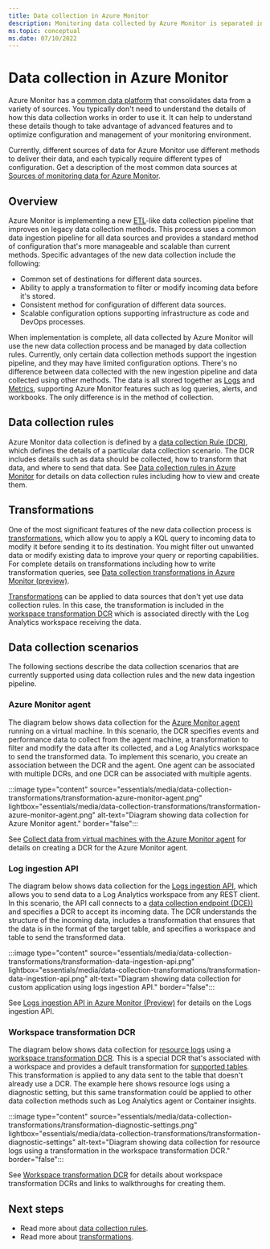 ```yaml
---
title: Data collection in Azure Monitor
description: Monitoring data collected by Azure Monitor is separated into metrics that are lightweight and capable of supporting near real-time scenarios and logs that are used for advanced analysis.
ms.topic: conceptual
ms.date: 07/10/2022
---
```


# Data collection in Azure Monitor
Azure Monitor has a [common data platform](data-platform.md) that consolidates data from a variety of sources. You typically don't need to understand the details of how this data collection works in order to use it. It can help to understand these details though to take advantage of advanced features and to optimize configuration and management of your monitoring environment.

Currently, different sources of data for Azure Monitor use different methods to deliver their data, and each typically require different types of configuration. Get a description of the most common data sources at [Sources of monitoring data for Azure Monitor](data-sources.md).

## Overview
Azure Monitor is implementing a new [ETL](/azure/architecture/data-guide/relational-data/etl)-like data collection pipeline that improves on legacy data collection methods. This process uses a common data ingestion pipeline for all data sources and provides a standard method of configuration that's more manageable and scalable than current methods. Specific advantages of the new data collection include the following:

- Common set of destinations for different data sources.
- Ability to apply a transformation to filter or modify incoming data before it's stored.
- Consistent method for configuration of different data sources.
- Scalable configuration options supporting infrastructure as code and DevOps processes.

When implementation is complete, all data collected by Azure Monitor will use the new data collection process and be managed by data collection rules. Currently, only certain data collection methods support the ingestion pipeline, and they may have limited configuration options. There's no difference between data collected with the new ingestion pipeline and data collected using other methods. The data is all stored together as [Logs](logs/data-platform-logs.md) and [Metrics](essentials/data-platform-metrics.md), supporting Azure Monitor features such as log queries, alerts, and workbooks. The only difference is in the method of collection.
## Data collection rules
Azure Monitor data collection is defined by a [data collection Rule (DCR)](essentials/data-collection-rule-overview.md), which defines the details of a particular data collection scenario. The DCR includes details such as data should be collected, how to transform that data, and where to send that data. See [Data collection rules in Azure Monitor](essentials/data-collection-rule-overview.md) for details on data collection rules including how to view and create them.

## Transformations
One of the most significant features of the new data collection process is [transformations](essentials/data-collection-transformations.md), which allow you to apply a KQL query to incoming data to modify it before sending it to its destination. You might filter out unwanted data or modify existing data to improve your query or reporting capabilities. For complete details on transformations including how to write transformation queries, see [Data collection transformations in Azure Monitor (preview)](essentials/data-collection-transformations.md).



[Transformations](essentials/data-collection-transformations.md) can be applied to data sources that don't yet use data collection rules. In this case, the transformation is included in the [workspace transformation DCR](essentials/data-collection-transformations.md#workspace-transformation-dcr) which is associated directly with the Log Analytics workspace receiving the data.

## Data collection scenarios
The following sections describe the data collection scenarios that are currently supported using data collection rules and the new data ingestion pipeline.

### Azure Monitor agent
The diagram below shows data collection for the [Azure Monitor agent](agents/azure-monitor-agent-overview.md) running on a virtual machine. In this scenario, the DCR specifies events and performance data to collect from the agent machine, a transformation to filter and modify the data after its collected, and a Log Analytics workspace to send the transformed data. To implement this scenario, you create an association between the DCR and the agent. One agent can be associated with multiple DCRs, and one DCR can be associated with multiple agents.

:::image type="content" source="essentials/media/data-collection-transformations/transformation-azure-monitor-agent.png" lightbox="essentials/media/data-collection-transformations/transformation-azure-monitor-agent.png" alt-text="Diagram showing data collection for Azure Monitor agent." border="false":::

See [Collect data from virtual machines with the Azure Monitor agent](agents/data-collection-rule-azure-monitor-agent.md) for details on creating a DCR for the Azure Monitor agent.

### Log ingestion API
The diagram below shows data collection for the [Logs ingestion API](logs/logs-ingestion-api-overview.md), which allows you to send data to a Log Analytics workspace from any REST client. In this scenario, the API call connects to a [data collection endpoint (DCE))](essentials/data-collection-endpoint-overview.md) and specifies a DCR to accept its incoming data. The DCR understands the structure of the incoming data, includes a transformation that ensures that the data is in the format of the target table, and specifies a workspace and table to send the transformed data.

:::image type="content" source="essentials/media/data-collection-transformations/transformation-data-ingestion-api.png" lightbox="essentials/media/data-collection-transformations/transformation-data-ingestion-api.png" alt-text="Diagram showing data collection for custom application using logs ingestion API." border="false":::

See [Logs ingestion API in Azure Monitor (Preview)](logs/logs-ingestion-api-overview.md) for details on the Logs ingestion API.

### Workspace transformation DCR
The diagram below shows data collection for [resource logs](essentials/resource-logs.md) using a [workspace transformation DCR](essentials/data-collection-transformations.md#workspace-transformation-dcr). This is a special DCR that's associated with a workspace and provides a default transformation for [supported tables](logs/tables-feature-support.md). This transformation is applied to any data sent to the table that doesn't already use a DCR. The example here shows resource logs using a diagnostic setting, but this same transformation could be applied to other data collection methods such as Log Analytics agent or Container insights.

:::image type="content" source="essentials/media/data-collection-transformations/transformation-diagnostic-settings.png" lightbox="essentials/media/data-collection-transformations/transformation-diagnostic-settings" alt-text="Diagram showing data collection for resource logs using a transformation in the workspace transformation DCR." border="false":::

See [Workspace transformation DCR](essentials/data-collection-transformations.md#workspace-transformation-dcr) for details about workspace transformation DCRs and links to walkthroughs for creating them.

## Next steps

- Read more about [data collection rules](essentials/data-collection-rule-overview.md).
- Read more about [transformations](essentials/data-collection-transformations.md).

